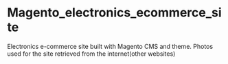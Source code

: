 # Magento_electronics_ecommerce_site
Electronics e-commerce site built with Magento CMS and theme. 
Photos used for the site retrieved from the internet(other websites)
